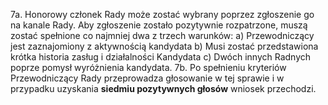 7a. Honorowy członek Rady może zostać wybrany poprzez zgłoszenie go na kanale Rady. Aby zgłoszenie zostało pozytywnie rozpatrzone, muszą zostać spełnione co najmniej dwa z trzech warunków:
    a) Przewodniczący jest zaznajomiony z aktywnością kandydata
    b) Musi zostać przedstawiona krótka historia zasług i działalności Kandydata
    c) Dwóch innych Radnych poprze pomysł wyróżnienia kandydata.
7b. Po spełnieniu kryteriów Przewodniczący Rady przeprowadza głosowanie w tej sprawie i w przypadku uzyskania **siedmiu pozytywnych głosów** wniosek przechodzi.
